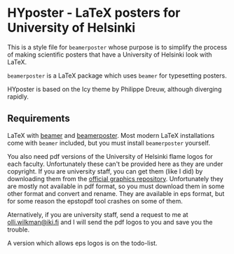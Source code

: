 # HYposter - LaTeX posters for University of Helsinki

This is a style file for `beamerposter` whose purpose is to simplify the process
of making scientific posters that have a University of Helsinki look with LaTeX.

`beamerposter` is a LaTeX package which uses `beamer` for typesetting posters.

HYposter is based on the Icy theme by Philippe Dreuw, although diverging rapidly.

## Requirements

LaTeX with [beamer] and [beamerposter]. Most modern LaTeX installations come with
`beamer` included, but you must install `beamerposter` yourself.

You also need pdf versions of the University of Helsinki flame logos for each
faculty. Unfortunately these can't be provided here as they are under copyright.
If you are university staff, you can get them (like I did) by downloading them
from the [official graphics repository]. Unfortunately they are mostly not
available in pdf format, so you must download them in some other format and
convert and rename. They are available in eps format, but for some reason
the epstopdf tool crashes on some of them.

Aternatively, if you are university staff, send a request to me at
olli.wilkman@iki.fi and I will send the pdf logos to you and save you the trouble.

A version which allows eps logos is on the todo-list.

[beamer]: https://bitbucket.org/rivanvx/beamer/wiki/Home
[beamerposter]: http://www-i6.informatik.rwth-aachen.de/~dreuw/latexbeamerposter.php
[official graphics repository]: http://hy.logodomain.com/
